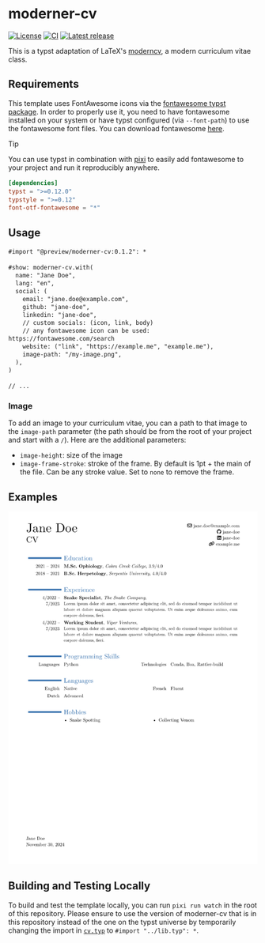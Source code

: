 # moderner-cv

[![License][license-badge]][license]
[![CI][ci-badge]][ci]
[![Latest release][latest-release-badge]][typst-universe]

[license-badge]: https://img.shields.io/github/license/pavelzw/moderner-cv?style=flat-square
[license]: ./LICENSE
[ci-badge]: https://img.shields.io/github/actions/workflow/status/pavelzw/moderner-cv/ci.yml?style=flat-square
[ci]: https://github.com/pavelzw/moderner-cv/actions/
[latest-release-badge]: https://img.shields.io/github/v/tag/pavelzw/moderner-cv?style=flat-square&label=latest&sort=semver
[typst-universe]: https://typst.app/universe/package/moderner-cv

This is a typst adaptation of LaTeX's [moderncv](https://github.com/moderncv/moderncv), a modern curriculum vitae class.

## Requirements

This template uses FontAwesome icons via the [fontawesome typst package](https://typst.app/universe/package/fontawesome).
In order to properly use it, you need to have fontawesome installed on your system or have typst configured (via `--font-path`) to use the fontawesome font files.
You can download fontawesome [here](https://fontawesome.com/download).

> [!TIP]
> You can use typst in combination with [pixi](https://pixi.sh) to easily add fontawesome to your project and run it reproducibly anywhere.
>
> ```toml
> [dependencies]
> typst = ">=0.12.0"
> typstyle = ">=0.12"
> font-otf-fontawesome = "*"
> ```

## Usage

```typst
#import "@preview/moderner-cv:0.1.2": *

#show: moderner-cv.with(
  name: "Jane Doe",
  lang: "en",
  social: (
    email: "jane.doe@example.com",
    github: "jane-doe",
    linkedin: "jane-doe",
    // custom socials: (icon, link, body)
    // any fontawesome icon can be used: https://fontawesome.com/search
    website: ("link", "https://example.me", "example.me"),
    image-path: "/my-image.png",
  ),
)

// ...
```

### Image

To add an image to your curriculum vitae, you can a path to that image to the `image-path` parameter (the path should be from the root of your project and start with a `/`). Here are the additional parameters:

- `image-height`: size of the image
- `image-frame-stroke`: stroke of the frame. By default is 1pt + the main of the file. Can be any stroke value. Set to `none` to remove the frame.

## Examples

![Jane Doe's CV](assets/thumbnail.png)

## Building and Testing Locally

To build and test the template locally, you can run `pixi run watch` in the root of this repository.
Please ensure to use the version of moderner-cv that is in this repository instead of the one on the typst universe by temporarily changing the import in [`cv.typ`](./template/cv.typ) to `#import "../lib.typ": *`.
